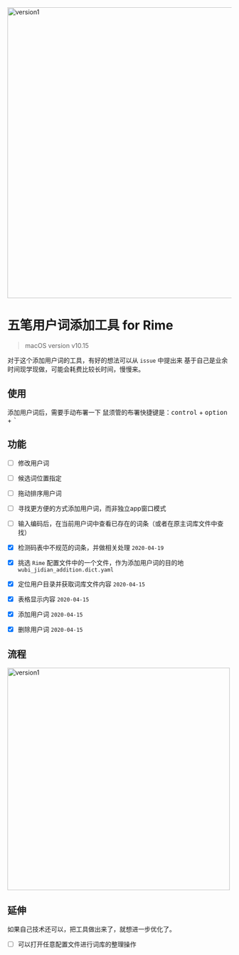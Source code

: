 
<img width="654" alt="version1" src="https://user-images.githubusercontent.com/12215982/79558725-3395ca00-80d7-11ea-9401-ed6a4967eaac.png">

# 五笔用户词添加工具  for Rime
> macOS version v10.15

对于这个添加用户词的工具，有好的想法可以从 `issue` 中提出来
基于自己是业余时间现学现做，可能会耗费比较长时间，慢慢来。

## 使用
添加用户词后，需要手动布署一下
鼠须管的布署快捷键是：<kbd>control</kbd> + <kbd>option</kbd> + <kbd>`</kbd>


## 功能

- [ ]  修改用户词
- [ ]  候选词位置指定
- [ ]  拖动排序用户词
- [ ]  寻找更方便的方式添加用户词，而非独立app窗口模式
- [ ]  输入编码后，在当前用户词中查看已存在的词条（或者在原主词库文件中查找）


- [x]  检测码表中不规范的词条，并做相关处理 `2020-04-19`
- [x]  挑选 `Rime` 配置文件中的一个文件，作为添加用户词的目的地   `wubi_jidian_addition.dict.yaml`
- [x]  定位用户目录并获取词库文件内容  `2020-04-15`
- [x]  表格显示内容  `2020-04-15`
- [x]  添加用户词  `2020-04-15`
- [x]  删除用户词  `2020-04-15`

## 流程

<img width="500" alt="version1" src="https://user-images.githubusercontent.com/12215982/79714194-9fa84600-8302-11ea-995d-15239ef52c1e.png"/>


## 延伸
如果自己技术还可以，把工具做出来了，就想进一步优化了。

- [ ]  可以打开任意配置文件进行词库的整理操作
